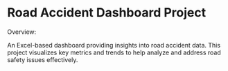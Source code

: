 # Road Accident Dashboard Project
Overview:

An Excel-based dashboard providing insights into road accident data. This project visualizes key metrics and trends to help analyze and address road safety issues effectively.


